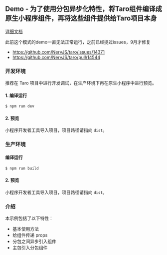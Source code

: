 ## Demo - 为了使用分包异步化特性，将Taro组件编译成原生小程序组件，再将这些组件提供给Taro项目本身

[详细文档](https://docs.taro.zone/docs/taro-in-miniapp#%E6%8A%8A-taro-%E7%BB%84%E4%BB%B6%E7%BC%96%E8%AF%91%E4%B8%BA%E5%8E%9F%E7%94%9F%E8%87%AA%E5%AE%9A%E4%B9%89%E7%BB%84%E4%BB%B6)

此前这个模式的demo一直无法正常运行，之前已经提过issues，9月才修复
- https://github.com/NervJS/taro/issues/14371
- https://github.com/NervJS/taro/pull/14544

### 开发环境

推荐在 Taro 项目中进行开发调试，在生产环境下再在原生小程序中进行预览。

#### 1. 编译运行

```bash
$ npm run dev
```

#### 2. 预览

小程序开发者工具导入项目，项目路径请指向 `dist`。

### 生产环境

#### 编译运行

```bash
$ npm run build
```

#### 2. 预览

小程序开发者工具导入项目，项目路径请指向 `dist`。

### 介绍

本示例包括了以下特性：

- 基本使用方法
- 给组件传递 props
- 分包之间异步引入组件
- 主包引入分包组件
